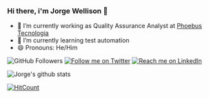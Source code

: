 ### Hi there, i'm Jorge Wellison 👋

- 🔭 I’m currently working as Quality Assurance Analyst at [Phoebus Tecnologia](http://www.phoebus.com.br/)
- 🌱 I’m currently learning test automation
- 😄 Pronouns: He/Him

![GitHub Followers](https://img.shields.io/github/followers/jorgewellison?style=social) [![Follow me on Twitter](https://img.shields.io/twitter/follow/jorgewlls?style=social)](https://twitter.com/jorgewlls) [![Reach me on LinkedIn](https://img.shields.io/badge/LinkedIn--_.svg?style=social&logo=linkedin&link=https://www.linkedin.com/in/jorge-wellison-977493b5)](https://www.linkedin.com/in/jorge-wellison-977493b5)

![Jorge's github stats](https://github-readme-stats.vercel.app/api?username=jorgewellison)

[![HitCount](http://hits.dwyl.com/jorgewellison/jorgewellison.svg)](http://hits.dwyl.com/jorgewellison/jorgewellison)
